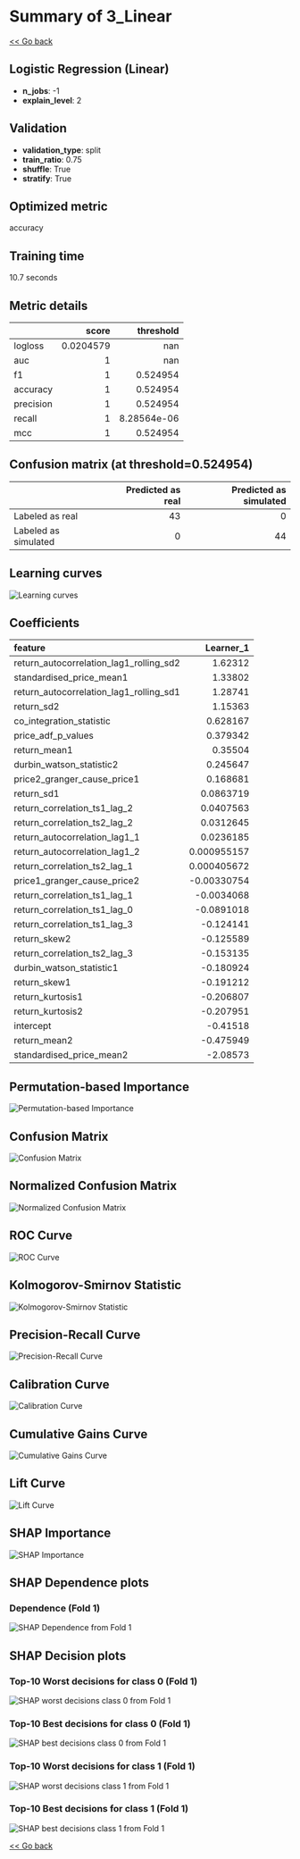 # Summary of 3_Linear

[<< Go back](../README.md)


## Logistic Regression (Linear)
- **n_jobs**: -1
- **explain_level**: 2

## Validation
 - **validation_type**: split
 - **train_ratio**: 0.75
 - **shuffle**: True
 - **stratify**: True

## Optimized metric
accuracy

## Training time

10.7 seconds

## Metric details
|           |     score |     threshold |
|:----------|----------:|--------------:|
| logloss   | 0.0204579 | nan           |
| auc       | 1         | nan           |
| f1        | 1         |   0.524954    |
| accuracy  | 1         |   0.524954    |
| precision | 1         |   0.524954    |
| recall    | 1         |   8.28564e-06 |
| mcc       | 1         |   0.524954    |


## Confusion matrix (at threshold=0.524954)
|                      |   Predicted as real |   Predicted as simulated |
|:---------------------|--------------------:|-------------------------:|
| Labeled as real      |                  43 |                        0 |
| Labeled as simulated |                   0 |                       44 |

## Learning curves
![Learning curves](learning_curves.png)

## Coefficients
| feature                                 |    Learner_1 |
|:----------------------------------------|-------------:|
| return_autocorrelation_lag1_rolling_sd2 |  1.62312     |
| standardised_price_mean1                |  1.33802     |
| return_autocorrelation_lag1_rolling_sd1 |  1.28741     |
| return_sd2                              |  1.15363     |
| co_integration_statistic                |  0.628167    |
| price_adf_p_values                      |  0.379342    |
| return_mean1                            |  0.35504     |
| durbin_watson_statistic2                |  0.245647    |
| price2_granger_cause_price1             |  0.168681    |
| return_sd1                              |  0.0863719   |
| return_correlation_ts1_lag_2            |  0.0407563   |
| return_correlation_ts2_lag_2            |  0.0312645   |
| return_autocorrelation_lag1_1           |  0.0236185   |
| return_autocorrelation_lag1_2           |  0.000955157 |
| return_correlation_ts2_lag_1            |  0.000405672 |
| price1_granger_cause_price2             | -0.00330754  |
| return_correlation_ts1_lag_1            | -0.0034068   |
| return_correlation_ts1_lag_0            | -0.0891018   |
| return_correlation_ts1_lag_3            | -0.124141    |
| return_skew2                            | -0.125589    |
| return_correlation_ts2_lag_3            | -0.153135    |
| durbin_watson_statistic1                | -0.180924    |
| return_skew1                            | -0.191212    |
| return_kurtosis1                        | -0.206807    |
| return_kurtosis2                        | -0.207951    |
| intercept                               | -0.41518     |
| return_mean2                            | -0.475949    |
| standardised_price_mean2                | -2.08573     |


## Permutation-based Importance
![Permutation-based Importance](permutation_importance.png)
## Confusion Matrix

![Confusion Matrix](confusion_matrix.png)


## Normalized Confusion Matrix

![Normalized Confusion Matrix](confusion_matrix_normalized.png)


## ROC Curve

![ROC Curve](roc_curve.png)


## Kolmogorov-Smirnov Statistic

![Kolmogorov-Smirnov Statistic](ks_statistic.png)


## Precision-Recall Curve

![Precision-Recall Curve](precision_recall_curve.png)


## Calibration Curve

![Calibration Curve](calibration_curve_curve.png)


## Cumulative Gains Curve

![Cumulative Gains Curve](cumulative_gains_curve.png)


## Lift Curve

![Lift Curve](lift_curve.png)



## SHAP Importance
![SHAP Importance](shap_importance.png)

## SHAP Dependence plots

### Dependence (Fold 1)
![SHAP Dependence from Fold 1](learner_fold_0_shap_dependence.png)

## SHAP Decision plots

### Top-10 Worst decisions for class 0 (Fold 1)
![SHAP worst decisions class 0 from Fold 1](learner_fold_0_shap_class_0_worst_decisions.png)
### Top-10 Best decisions for class 0 (Fold 1)
![SHAP best decisions class 0 from Fold 1](learner_fold_0_shap_class_0_best_decisions.png)
### Top-10 Worst decisions for class 1 (Fold 1)
![SHAP worst decisions class 1 from Fold 1](learner_fold_0_shap_class_1_worst_decisions.png)
### Top-10 Best decisions for class 1 (Fold 1)
![SHAP best decisions class 1 from Fold 1](learner_fold_0_shap_class_1_best_decisions.png)

[<< Go back](../README.md)
